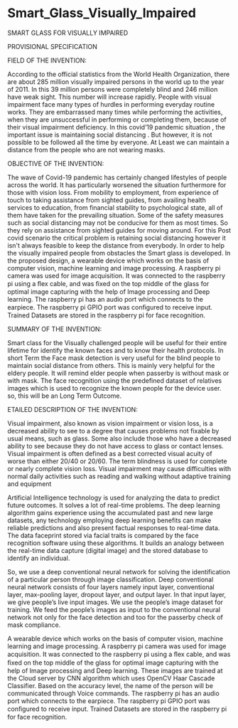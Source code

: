 # Smart_Glass_Visually_Impaired
SMART GLASS FOR VISUALLY IMPAIRED

PROVISIONAL SPECIFICATION 


FIELD OF THE INVENTION: 

According to the official statistics from the World Health Organization, there are about 285 million visually impaired persons in the world up to the year of 2011. In this 39 million persons were completely blind and 246 million have weak sight. This number will increase rapidly. People with visual impairment face many types of hurdles in performing everyday routine works. They are embarrassed many times while performing the activities, when they are unsuccessful in performing or completing them, because of their visual impairment deficiency. In this covid’19 pandemic situation , the important issue is maintaining social distancing . But however, it is not possible to be followed all the time by everyone. At Least we can maintain a distance from the people who are not wearing masks.


OBJECTIVE OF THE INVENTION: 

The wave of Covid-19 pandemic has certainly changed lifestyles of people across the world. It has particularly worsened the situation furthermore for those with vision loss. From mobility to employment, from experience of touch to taking assistance from sighted guides, from availing health services to education, from financial stability to psychological state, all of them have taken for the prevailing situation. Some of the safety measures such as social distancing may not be conducive for them as most times. So they rely on assistance from sighted guides for moving around. For this Post covid scenario the critical problem is retaining social distancing however it isn't always feasible to keep the distance from everybody.
In order to help the visually impaired people from obstacles the Smart glass is developed. In the proposed design, a wearable device which works on the basis of computer vision, machine learning and image processing. A raspberry pi camera was used for image acquisition. It was connected to the raspberry pi using a ﬂex cable, and was ﬁxed on the top middle of the glass for optimal image capturing with the help of Image processing and Deep learning. The raspberry pi has an audio port which connects to the earpiece. The raspberry pi GPIO port was conﬁgured to receive input. Trained Datasets are stored in the raspberry pi for face recognition.


SUMMARY OF THE INVENTION: 

Smart class for the Visually challenged people will be useful for their entire lifetime for identify the known faces and to know their health protocols. In short Term the Face mask detection is very useful for the blind people to maintain social distance from others. This is mainly very helpful for the eldery people. It will remind elder people when passerby is without mask or with mask. The face recognition using the predefined dataset of relatives images which is used to recognize the known people for the device user. so, this will be an Long Term Outcome.

ETAILED DESCRIPTION OF THE INVENTION: 

Visual impairment, also known as vision impairment or vision loss, is a decreased ability to see to a degree that causes problems not fixable by usual means, such as glass. Some also include those who have a decreased ability to see because they do not have access to glass or contact lenses. Visual impairment is often defined as a best corrected visual acuity of worse than either 20/40 or 20/60. The term blindness is used for complete or nearly complete vision loss. Visual impairment may cause difficulties with normal daily activities such as reading and walking without adaptive training and equipment 

Artificial Intelligence technology is used for analyzing the data to predict future outcomes. It solves a lot of real-time problems. The deep learning algorithm gains experience using the accumulated past and new large datasets, any technology employing deep learning benefits can make reliable predictions and also present factual responses to real-time data. The data faceprint stored via facial traits is compared by the face recognition software using these algorithms. It builds an analogy between the real-time data capture (digital image) and the stored database to identify an individual.

So, we use a deep conventional neural network for solving the identification of a particular person through image classification. Deep conventional neural network consists of four layers namely input layer, conventional layer, max-pooling layer, dropout layer, and output layer. In that input layer, we give people’s live input images. We use the people’s image dataset for training. We feed the people’s images as input to the conventional neural network not only for the face detection and too for the passerby check of mask compliance.

A wearable device which works on the basis of computer vision, machine learning and image processing. A raspberry pi camera was used for image acquisition. It was connected to the raspberry pi using a ﬂex cable, and was ﬁxed on the top middle of the glass for optimal image capturing with the help of Image processing and Deep learning. These images are trained at the Cloud server by CNN algorithm which uses OpenCV Haar Cascade Classifier. Based on the accuracy level, the name of the person will be communicated through Voice commands. The raspberry pi has an audio port which connects to the earpiece. The raspberry pi GPIO port was conﬁgured to receive input. Trained Datasets are stored in the raspberry pi for face recognition.

